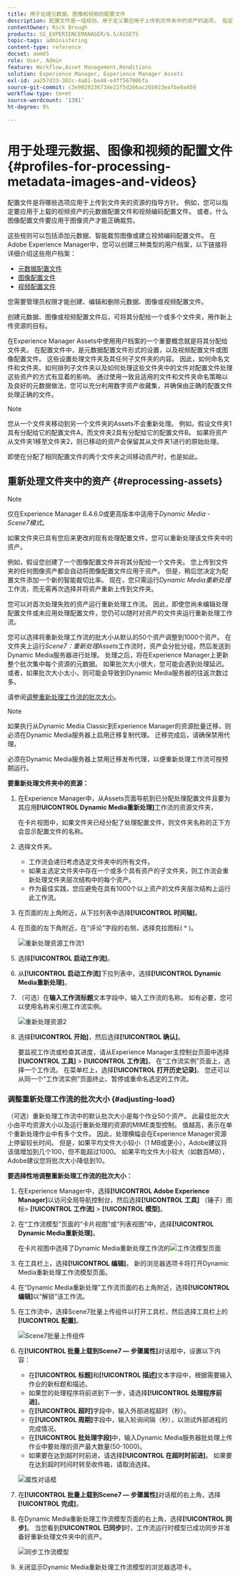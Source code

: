 ```yaml
---
title: 用于处理元数据、图像和视频的配置文件
description: 配置文件是一组规则，用于定义要应用于上传到文件夹中的资产的选项。 指定要应用于所上传视频资产的元数据配置文件和视频编码配置文件。 对于图像资产，您还可以指定要应用于图像资产的成像配置文件，以正确裁剪它们。
contentOwner: Rick Brough
products: SG_EXPERIENCEMANAGER/6.5/ASSETS
topic-tags: administering
content-type: reference
docset: aem65
role: User, Admin
feature: Workflow,Asset Management,Renditions
solution: Experience Manager, Experience Manager Assets
exl-id: aa257d33-302c-4a01-be48-e4ff56700bfa
source-git-commit: c3e9029236734e22f5d266ac26b923eafbe0a459
workflow-type: tm+mt
source-wordcount: '1391'
ht-degree: 0%

---
```


# 用于处理元数据、图像和视频的配置文件{#profiles-for-processing-metadata-images-and-videos}

配置文件是将哪些选项应用于上传到文件夹的资源的指导方针。 例如，您可以指定要应用于上载的视频资产的元数据配置文件和视频编码配置文件。 或者，什么图像配置文件要应用于图像资产才能正确裁剪。

这些规则可以包括添加元数据、智能裁剪图像或建立视频编码配置文件。 在Adobe Experience Manager中，您可以创建三种类型的用户档案，以下链接将详细介绍这些用户档案：

* [元数据配置文件](/help/assets/metadata-config.md#metadata-profiles)
* [图像配置文件](/help/assets/image-profiles.md)
* [视频配置文件](/help/assets/video-profiles.md)

您需要管理员权限才能创建、编辑和删除元数据、图像或视频配置文件。

创建元数据、图像或视频配置文件后，可将其分配给一个或多个文件夹，用作新上传资源的目标。

在Experience Manager Assets中使用用户档案的一个重要概念就是将其分配给文件夹。 在配置文件中，是元数据配置文件形式的设置，以及视频配置文件或图像配置文件。 这些设置处理文件夹及其任何子文件夹的内容。 因此，如何命名文件和文件夹、如何排列子文件夹以及如何处理这些文件夹中的文件对配置文件处理这些资产的方式有显着的影响。
通过使用一致且适用的文件和文件夹命名策略以及良好的元数据做法，您可以充分利用数字资产收藏集，并确保由正确的配置文件处理正确的文件。

>[!NOTE]
>
>您从一个文件夹移动到另一个文件夹的Assets不会重新处理。 例如，假设文件夹1具有分配给它的配置文件A，而文件夹2具有分配给它的配置文件B。 如果将资产从文件夹1移至文件夹2，则已移动的资产会保留其从文件夹1进行的原始处理。
>
>即使在分配了相同配置文件的两个文件夹之间移动资产时，也是如此。

## 重新处理文件夹中的资产 {#reprocessing-assets}

>[!NOTE]
>
>仅在Experience Manager 6.4.6.0或更高版本中适用于&#x200B;*Dynamic Media - Scene7模式*。

如果文件夹已具有您后来更改的现有处理配置文件，您可以重新处理该文件夹中的资产。

例如，假设您创建了一个图像配置文件并将其分配给一个文件夹。 您上传到文件夹的任何图像资产都会自动将图像配置文件应用于资产。 但是，稍后您决定为配置文件添加一个新的智能裁切比率。 现在，您只需运行&#x200B;*Dynamic Media重新处理* <!-- *Scene7: Reprocess Assets* -->工作流，而无需再次选择并将资产重新上传到文件夹。

您可以对首次处理失败的资产运行重新处理工作流。 因此，即使您尚未编辑处理配置文件或未应用处理配置文件，您仍可以随时对资产的文件夹运行重新处理工作流。

您可以选择将重新处理工作流的批大小从默认的50个资产调整到1000个资产。 在文件夹上运行&#x200B;_Scene7：重新处理Assets_&#x200B;工作流时，资产会分批分组，然后发送到Dynamic Media服务器进行处理。 处理之后，将在Experience Manager上更新整个批次集中每个资源的元数据。 如果批次大小很大，您可能会遇到处理延迟。 或者，如果批次大小太小，则可能会导致到Dynamic Media服务器的往返次数过多。

请参阅[调整重新处理工作流的批次大小](#adjusting-load)。

>[!NOTE]
>
>如果执行从Dynamic Media Classic到Experience Manager的资源批量迁移，则必须在Dynamic Media服务器上启用迁移复制代理。 迁移完成后，请确保禁用代理。
>
>必须在Dynamic Media服务器上禁用迁移发布代理，以便重新处理工作流可按预期运行。

<!-- Batch size is the number of assets that are amalgamated into a single IPS (Dynamic Media's Image Production System) job. When you run the Dynamic Media Reprocess workflow, the job is triggered on IPS. The number of IPS jobs that are triggered is based on the total number of assets in the folder, divided by the batch size. For example, suppose you had a folder with 150 assets and a batch size of 50. In this case, three IPS jobs are triggered. The assets are updated when the entire batch size (50 in our example) is processed in IPS. The job then moves onto the next IPS job, and so on, until complete. If you increase the batch size, you may notice a longer delay with assets getting updated. -->

**要重新处理文件夹中的资源：**

1. 在Experience Manager中，从Assets页面导航到已分配处理配置文件且要为其应用&#x200B;**[!UICONTROL Dynamic Media重新处理]**&#x200B;工作流的资源文件夹，

   在卡片视图中，如果文件夹已经分配了处理配置文件，则文件夹名称的正下方会显示配置文件的名称。

1. 选择文件夹。

   * 工作流会递归考虑选定文件夹中的所有文件。
   * 如果主选定文件夹中存在一个或多个具有资产的子文件夹，则工作流会重新处理文件夹层次结构中的每个资产。
   * 作为最佳实践，您应避免在具有1000个以上资产的文件夹层次结构上运行此工作流。

1. 在页面的左上角附近，从下拉列表中选择&#x200B;**[!UICONTROL 时间轴]**。
1. 在页面的左下角附近，在“评论”字段的右侧，选择克拉图标( **^** )。

   ![重新处理资源工作流1](/help/assets/assets/reprocess-assets1.png)

1. 选择&#x200B;**[!UICONTROL 启动工作流]**。
1. 从&#x200B;**[!UICONTROL 启动工作流]**&#x200B;下拉列表中，选择&#x200B;**[!UICONTROL Dynamic Media重新处理]**。
1. （可选）在&#x200B;**输入工作流标题**&#x200B;文本字段中，输入工作流的名称。 如有必要，您可以使用名称来引用工作流实例。

   ![重新处理资源2](/help/assets/assets/reprocess-assets2.png)

1. 选择&#x200B;**[!UICONTROL 开始]**，然后选择&#x200B;**[!UICONTROL 确认]**。

   要监视工作流或检查其进度，请从Experience Manager主控制台页面中选择&#x200B;**[!UICONTROL 工具]** > **[!UICONTROL 工作流]**。 在“工作流实例”页面上，选择一个工作流。 在菜单栏上，选择&#x200B;**[!UICONTROL 打开历史记录]**。 您还可以从同一个“工作流实例”页面终止、暂停或重命名选定的工作流。

### 调整重新处理工作流的批次大小 {#adjusting-load}

（可选）重新处理工作流中的默认批次大小是每个作业50个资产。 此最佳批次大小由平均资源大小以及运行重新处理的资源的MIME类型控制。 值越高，表示在单个重新处理作业中有多个文件。 因此，处理横幅会在Experience Manager资源上停留较长时间。 但是，如果平均文件大小较小（1 MB或更小），Adobe建议将该值增加到几个100，但不能超过1000。 如果平均文件大小较大（如数百MB），Adobe建议您将批次大小降低到10。

**要选择性地调整重新处理工作流的批次大小：**

1. 在Experience Manager中，选择&#x200B;**[!UICONTROL Adobe Experience Manager]**&#x200B;以访问全局导航控制台，然后选择&#x200B;**[!UICONTROL 工具]** （锤子）图标> **[!UICONTROL 工作流]** > **[!UICONTROL 模型]**。
1. 在“工作流模型”页面的“卡片视图”或“列表视图”中，选择&#x200B;**[!UICONTROL Dynamic Media重新处理]**。

   在卡片视图中选择了Dynamic Media重新处理工作流的![工作流模型页面](/help/assets/assets-dm/reprocess-assets7.png)

1. 在工具栏上，选择&#x200B;**[!UICONTROL 编辑]**。 新的浏览器选项卡将打开Dynamic Media重新处理工作流模型页面。
1. 在“Dynamic Media重新处理”工作流页面的右上角附近，选择&#x200B;**[!UICONTROL 编辑]**&#x200B;以“解锁”该工作流。
1. 在工作流中，选择Scene7批量上传组件以打开工具栏，然后选择工具栏上的&#x200B;**[!UICONTROL 配置]**。

   ![Scene7批量上传组件](/help/assets/assets-dm/reprocess-assets8.png)

1. 在&#x200B;**[!UICONTROL 批量上载到Scene7 — 步骤属性]**&#x200B;对话框中，设置以下内容：
   * 在&#x200B;**[!UICONTROL 标题]**&#x200B;和&#x200B;**[!UICONTROL 描述]**&#x200B;文本字段中，根据需要输入作业的新标题和描述。
   * 如果您的处理程序将前进到下一步，请选择&#x200B;**[!UICONTROL 处理程序前进]**。
   * 在&#x200B;**[!UICONTROL 超时]**&#x200B;字段中，输入外部进程超时（秒）。
   * 在&#x200B;**[!UICONTROL 周期]**&#x200B;字段中，输入轮询间隔（秒），以测试外部进程的完成情况。
   * 在&#x200B;**[!UICONTROL 批处理字段]**&#x200B;中，输入Dynamic Media服务器批处理上传作业中要处理的资产最大数量(50-1000)。
   * 如果要在达到超时时前进，请选择&#x200B;**[!UICONTROL 在超时时前进]**。 如果要在达到超时时间时转至收件箱，请取消选择。

   ![属性对话框](/help/assets/assets-dm/reprocess-assets3.png)

1. 在&#x200B;**[!UICONTROL 批量上载到Scene7 — 步骤属性]**&#x200B;对话框的右上角，选择&#x200B;**[!UICONTROL 完成]**。

1. 在Dynamic Media重新处理工作流模型页面的右上角，选择&#x200B;**[!UICONTROL 同步]**。 当您看到&#x200B;**[!UICONTROL 已同步]**&#x200B;时，工作流运行时模型已成功同步并准备好重新处理文件夹中的资产。

   ![同步工作流模型](/help/assets/assets-dm/reprocess-assets1.png)

1. 关闭显示Dynamic Media重新处理工作流模型的浏览器选项卡。

<!--1. Return to the browser tab that has the open Workflow Models page, then press **Esc** to exit the selection.
1. In the upper-left corner of the page, select **[!UICONTROL Adobe Experience Manager]** to access the global navigation console, then select the **[!UICONTROL Tools]** (hammer) icon > **[!UICONTROL General > CRXDE Lite]**.
1. In the folder tree on the left side of the CRXDE Lite page, navigate to the following location:

   `/conf/global/settings/workflow/models/scene7_reprocess_assets/jcr:content/flow/reprocess/metaData`

   ![CRXDE Lite](/help/assets/assets/workflow-models9.png)

1. On the right side of the CRXDE Lite page, in the lower portion, enter the following name, type, and value in its respective field:
    * **[!UICONTROL Name]**: `reprocess-batch-size`
    * **[!UICONTROL Type]**: `Long`
    * **[!UICONTROL Value]**: enter a default value (50-1000) for the batch size
1. In the lower-right corner, select **[!UICONTROL Add]**. The new property appears as the following:

    ![Saving the new property](/help/assets/assets/workflow-models10.png)

1. On the menu bar of the CRXDE Lite page, select **[!UICONTROL Save All]**.
1. In the upper-left corner of the page, select **[!UICONTROL CRXDE Lite]** to return to the main Experience Manager console
1. Repeat steps 1-7 to re-synchronize the new batch size to the Dynamic Media Reprocess workflow model.-->
